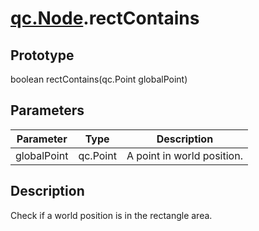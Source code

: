 # [qc.Node](CNode.md).rectContains

## Prototype
boolean rectContains(qc.Point globalPoint)

## Parameters
| Parameter | Type |  Description |
| --------- | --------- | --------- |
| globalPoint | qc.Point | A point in world position. |

## Description
Check if a world position is in the rectangle area.

